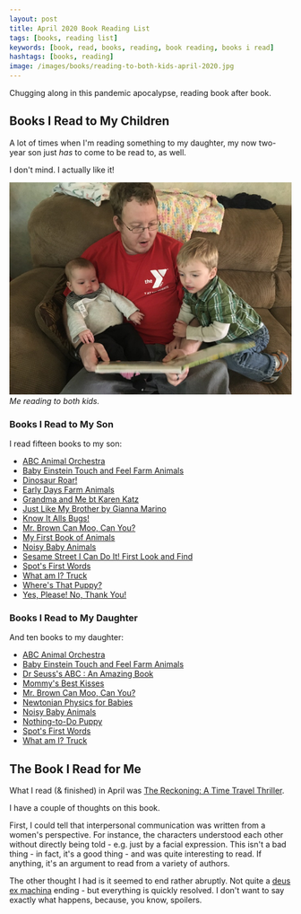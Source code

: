 ```yaml
---
layout: post
title: April 2020 Book Reading List
tags: [books, reading list]
keywords: [book, read, books, reading, book reading, books i read]
hashtags: [books, reading]
image: /images/books/reading-to-both-kids-april-2020.jpg
---
```


Chugging along in this pandemic apocalypse, reading book after book.

## Books I Read to My Children

A lot of times when I'm reading something to my daughter, my now two-year son just *has* to come to be read to, as well.

I don't mind. I actually like it!

![Me reading to both kids.](/images/books/reading-to-both-kids-april-2020.jpg)
*Me reading to both kids.*

### Books I Read to My Son

I read fifteen books to my son:

* [ABC Animal Orchestra](https://affiliates.abebooks.com/c/2462910/77416/2029?u=https://www.abebooks.com/products/isbn/9781606850541/30317857303)
* [Baby Einstein Touch and Feel Farm Animals](https://affiliates.abebooks.com/c/2462910/77416/2029?u=https://www.abebooks.com/products/isbn/9781423109815/30431424807)
* [Dinosaur Roar!](https://affiliates.abebooks.com/c/2462910/77416/2029?u=https://www.abebooks.com/products/isbn/9780590603256/30449207942)
* [Early Days Farm Animals](https://affiliates.abebooks.com/c/2462910/77416/2029?u=https://www.abebooks.com/products/isbn/9781782444534/30560231032)
* [Grandma and Me bt Karen Katz](https://affiliates.abebooks.com/c/2462910/77416/2029?u=https://www.abebooks.com/products/isbn/9780689849053/30112989217)
* [Just Like My Brother by Gianna Marino](https://affiliates.abebooks.com/c/2462910/77416/2029?u=https://www.abebooks.com/products/isbn/9780425290606/30580367917)
* [Know It Alls Bugs!](https://affiliates.abebooks.com/c/2462910/77416/2029?u=https://www.abebooks.com/products/isbn/9780768100945/30276733975)
* [Mr. Brown Can Moo, Can You?](https://affiliates.abebooks.com/c/2462910/77416/2029?u=https://www.abebooks.com/products/isbn/9780679882824/30613866990)
* [My First Book of Animals](https://affiliates.abebooks.com/c/2462910/77416/2029?u=https://www.abebooks.com/products/isbn/9781780653105)
* [Noisy Baby Animals](https://affiliates.abebooks.com/c/2462910/77416/2029?u=https://www.abebooks.com/products/isbn/9781589252318/30586435953)
* [Sesame Street I Can Do It! First Look and Find](https://affiliates.abebooks.com/c/2462910/77416/2029?u=https://www.abebooks.com/products/isbn/9781412717069/30608601986)
* [Spot's First Words](https://affiliates.abebooks.com/c/2462910/77416/2029?u=https://www.abebooks.com/products/isbn/9780434942664/30256255457)
* [What am I? Truck](https://affiliates.abebooks.com/c/2462910/77416/2029?u=https://www.abebooks.com/products/isbn/9781465414298/30412458562)
* [Where's That Puppy?](https://affiliates.abebooks.com/c/2462910/77416/2029?u=https://www.abebooks.com/products/isbn/9780843119978/30543947841)
* [Yes, Please! No, Thank You!](https://affiliates.abebooks.com/c/2462910/77416/2029?u=https://www.abebooks.com/products/isbn/9781402739293/30493442207)

### Books I Read to My Daughter

And ten books to my daughter:

* [ABC Animal Orchestra](https://affiliates.abebooks.com/c/2462910/77416/2029?u=https://www.abebooks.com/products/isbn/9781606850541/30317857303)
* [Baby Einstein Touch and Feel Farm Animals](https://affiliates.abebooks.com/c/2462910/77416/2029?u=https://www.abebooks.com/products/isbn/9781423109815/30431424807)
* [Dr Seuss's ABC : An Amazing Book](https://affiliates.abebooks.com/c/2462910/77416/2029?u=https://www.abebooks.com/products/isbn/9780679882817)
* [Mommy's Best Kisses](https://affiliates.abebooks.com/c/2462910/77416/2029?u=https://www.abebooks.com/products/isbn/9780066236018/30493425996)
* [Mr. Brown Can Moo, Can You?](https://affiliates.abebooks.com/c/2462910/77416/2029?u=https://www.abebooks.com/products/isbn/9780679882824/30613866990)
* [Newtonian Physics for Babies](https://affiliates.abebooks.com/c/2462910/77416/2029?u=https://www.abebooks.com/products/isbn/9781492656203/30587942767)
* [Noisy Baby Animals](https://affiliates.abebooks.com/c/2462910/77416/2029?u=https://www.abebooks.com/products/isbn/9781589252318/30586435953)
* [Nothing-to-Do Puppy](https://affiliates.abebooks.com/c/2462910/77416/2029?u=https://www.abebooks.com/products/isbn/9781402759123/30499876995)
* [Spot's First Words](https://affiliates.abebooks.com/c/2462910/77416/2029?u=https://www.abebooks.com/products/isbn/9780434942664/30256255457)
* [What am I? Truck](https://affiliates.abebooks.com/c/2462910/77416/2029?u=https://www.abebooks.com/products/isbn/9781465414298/30412458562)

## The Book I Read for Me

What I read (& finished) in April was [The Reckoning: A Time Travel Thriller](https://www.amazon.com/gp/product/B084Q9QVNT/?tag=hendrixjoseph-20).

I have a couple of thoughts on this book.

First, I could tell that interpersonal communication was written from a women's perspective. For instance, the characters understood each other without directly being told - e.g. just by a facial expression. This isn't a bad thing - in fact, it's a good thing - and was quite interesting to read. If anything, it's an argument to read from a variety of authors.

The other thought I had is it seemed to end rather abruptly. Not quite a [deus ex machina](https://en.wikipedia.org/wiki/Deus_ex_machina) ending - but everything is quickly resolved. I don't want to say exactly what happens, because, you know, spoilers.